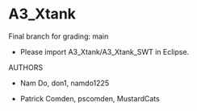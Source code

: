 # A3_Xtank

Final branch for grading: main
  - Please import A3_Xtank/A3_Xtank_SWT in Eclipse.

AUTHORS

  - Nam Do, don1, namdo1225
  
  - Patrick Comden, pscomden, MustardCats


